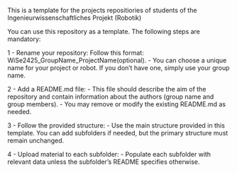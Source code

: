 This is a template for the projects repositiories of students of the Ingenieurwissenschaftliches Projekt (Robotik)

You can use this repository as a template. The following steps are mandatory:

  1 - Rename your repository: Follow this format: WiSe2425_GroupName_ProjectName(optional).
       - You can choose a unique name for your project or robot. If you don’t have one, simply use your group name.
      
  2 - Add a README.md file:
       - This file should describe the aim of the repository and contain information about the authors (group name and group members).
	     - You may remove or modify the existing README.md as needed.
 
  3 - Follow the provided structure: 
      - Use the main structure provided in this template. You can add subfolders if needed, but the primary structure must remain unchanged.

  4 - Upload material to each subfolder:
      - Populate each subfolder with relevant data unless the subfolder’s README specifies otherwise.
